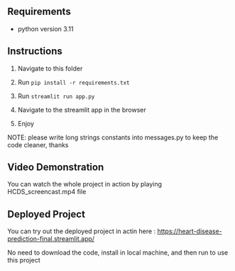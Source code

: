 ## Requirements

- python version 3.11


## Instructions

1. Navigate to this folder

2. Run `pip install -r requirements.txt`

3. Run `streamlit run app.py`

4. Navigate to the streamlit app in the browser

5. Enjoy

NOTE: please write long strings constants into messages.py to keep the code cleaner, thanks

## Video Demonstration

You can watch the whole project in action by playing HCDS_screencast.mp4 file

## Deployed Project

You can try out the deployed project in actin here : https://heart-disease-prediction-final.streamlit.app/

No need to download the code, install in local machine, and then run to use this project